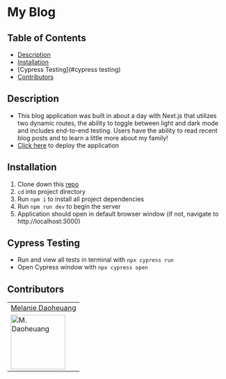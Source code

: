 # My Blog 

## Table of Contents
* [Description](#description)
* [Installation](#installation)
* [Cypress Testing](#cypress testing)
* [Contributors](#contributors)

## Description
 - This blog application was built in about a day with Next.js that utilizes two dynamic routes, the ability to toggle between light and dark mode and includes end-to-end testing. Users have the ability to read recent blog posts and to learn a little more about my family! 
 - [Click here](https://nextjs-blog-roan-seven.vercel.app/) to deploy the application

## Installation
1. Clone down this [repo](https://github.com/Gifty-capstone/gifty-frontend)
2. `cd` into project directory
3. Run `npm i` to install all project dependencies
4. Run `npm run dev` to begin the server
5. Application should open in default browser window (if not, navigate to http://localhost:3000)

## Cypress Testing 
- Run and view all tests in terminal with `npx cypress run`
- Open Cypress window with `npx cypress open`

## Contributors
<table>
    <tr>
        <td><a href="https://github.com/daomeow">Melanie Daoheuang</td>
    </tr>
    <tr>
      <td><img src="https://avatars.githubusercontent.com/u/72346536?v=4" alt="M. Daoheuang" width="125" height="auto" /></td>
</table>

